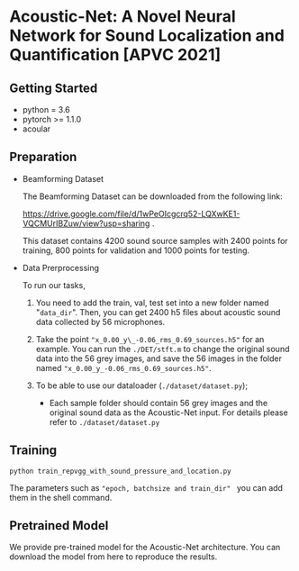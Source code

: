 # Acoustic-Net: A Novel Neural Network for Sound Localization and Quantification [APVC 2021]



## Getting Started

- python = 3.6
- pytorch >= 1.1.0
- acoular

## Preparation

- Beamforming Dataset

  The Beamforming Dataset can be downloaded from the following link:

   https://drive.google.com/file/d/1wPeOIcgcrq52-LQXwKE1-VQCMUrIBZuw/view?usp=sharing .

  This dataset contains 4200 sound source samples with 2400 points for training, 800 points for validation and 1000 points for testing.  
  
  
  
- Data Prerprocessing

  To run our tasks,

  1. You need to add  the train, val, test set into a new folder named "`data_dir`". Then, you can get 2400 h5 files about acoustic sound data collected by 56 microphones. 

  2. Take the point `"x_0.00_y\_-0.06_rms_0.69_sources.h5"` for an example. You can run the `./DET/stft.m` to change the original sound data into the 56 grey images, and save the 56 images in the folder named `"x_0.00_y_-0.06_rms_0.69_sources.h5"`. 
  3. To be able to use our dataloader (`./dataset/dataset.py`);
     - Each sample folder should contain 56  grey images and the original sound data as the Acoustic-Net input. For details please refer to `./dataset/dataset.py`
  
  

## Training 

```shell
python train_repvgg_with_sound_pressure_and_location.py
```

The parameters such as `"epoch, batchsize and train_dir" ` you can add them in the shell command.

## Pretrained Model

We provide pre-trained model for the Acoustic-Net architecture. You can download the model from here to reproduce the results.
